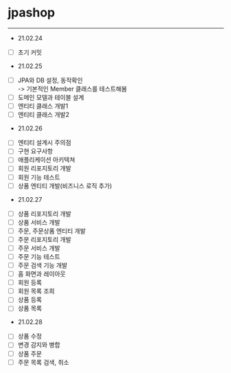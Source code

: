 # jpashop

---------

- 21.02.24
- [ ] 초기 커밋  
- 21.02.25  
- [ ] JPA와 DB 설정, 동작확인  
-> 기본적인 Member 클래스를 테스트해봄
- [ ] 도메인 모델과 테이블 설계
- [ ] 엔티티 클래스 개발1
- [ ] 엔티티 클래스 개발2
- 21.02.26
- [ ] 엔티티 설계시 주의점
- [ ] 구현 요구사항
- [ ] 애플리케이션 아키텍쳐
- [ ] 회원 리포지토리 개발
- [ ] 회원 기능 테스트
- [ ] 상품 엔티티 개발(비즈니스 로직 추가)
- 21.02.27
- [ ] 상품 리포지토리 개발
- [ ] 상품 서비스 개발
- [ ] 주문, 주문상품 엔티티 개발
- [ ] 주문 리포지토리 개발
- [ ] 주문 서비스 개발
- [ ] 주문 기능 테스트
- [ ] 주문 검색 기능 개발
- [ ] 홈 화면과 레이아웃
- [ ] 회원 등록
- [ ] 회원 목록 조희
- [ ] 상품 등록
- [ ] 상품 목록
- 21.02.28
- [ ] 상품 수정
- [ ] 변경 감지와 병합
- [ ] 상품 주문
- [ ] 주문 목록 검색, 취소